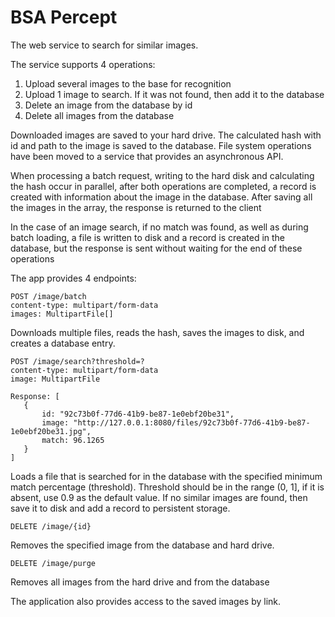 # BSA Percept
 The web service to search for similar images.

  The service supports 4 operations:
  1. Upload several images to the base for recognition
  2. Upload 1 image to search. If it was not found, then add it to the database
  3. Delete an image from the database by id
  4. Delete all images from the database
  
 Downloaded images are saved to your hard drive. The calculated hash with id and path to the image is saved to the database.
 File system operations have been moved to a service that provides an asynchronous API.
 
 When processing a batch request, writing to the hard disk and calculating the hash occur in parallel, after both operations are completed, a record is created with information about the image in the database. After saving all the images in the array, the response is returned to the client
 
 
 In the case of an image search, if no match was found, as well as during batch loading, a file is written to disk and a record is created in the database, but the response is sent without waiting for the end of these operations

 The app provides 4 endpoints:
 
 ```
 POST /image/batch
 content-type: multipart/form-data
 images: MultipartFile[]
 ```
 Downloads multiple files, reads the hash, saves the images to disk, and creates a database entry.
 
 ```
 POST /image/search?threshold=?
 content-type: multipart/form-data
 image: MultipartFile
 
 Response: [
    {
        id: "92c73b0f-77d6-41b9-be87-1e0ebf20be31",
        image: "http://127.0.0.1:8080/files/92c73b0f-77d6-41b9-be87-1e0ebf20be31.jpg",
        match: 96.1265
    }
 ]
 ```
 
 Loads a file that is searched for in the database with the specified minimum match percentage (threshold). Threshold should be in the range (0, 1], if it is absent, use 0.9 as the default value. If no similar images are found, then save it to disk and add a record to persistent storage.

 ```
 DELETE /image/{id}
 ```
 
 Removes the specified image from the database and hard drive.
 
 ```
 DELETE /image/purge
 ```
 
 Removes all images from the hard drive and from the database
 
 
 The application also provides access to the saved images by link.
